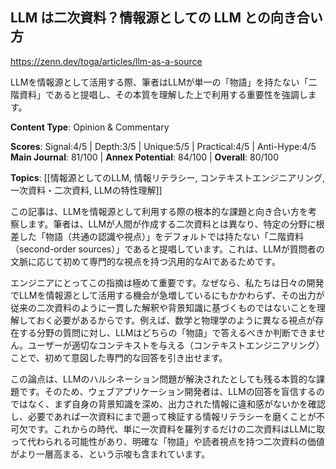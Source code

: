 ## LLM は二次資料？情報源としての LLM との向き合い方

https://zenn.dev/toga/articles/llm-as-a-source

LLMを情報源として活用する際、筆者はLLMが単一の「物語」を持たない「二階資料」であると提唱し、その本質を理解した上で利用する重要性を強調します。

**Content Type**: Opinion & Commentary

**Scores**: Signal:4/5 | Depth:3/5 | Unique:5/5 | Practical:4/5 | Anti-Hype:4/5
**Main Journal**: 81/100 | **Annex Potential**: 84/100 | **Overall**: 80/100

**Topics**: [[情報源としてのLLM, 情報リテラシー, コンテキストエンジニアリング, 一次資料・二次資料, LLMの特性理解]]

この記事は、LLMを情報源として利用する際の根本的な課題と向き合い方を考察します。筆者は、LLMが人間が作成する二次資料とは異なり、特定の分野に根差した「物語（共通の認識や視点）」をデフォルトでは持たない「二階資料（second-order sources）」であると提唱しています。これは、LLMが質問者の文脈に応じて初めて専門的な視点を持つ汎用的なAIであるためです。

エンジニアにとってこの指摘は極めて重要です。なぜなら、私たちは日々の開発でLLMを情報源として活用する機会が急増しているにもかかわらず、その出力が従来の二次資料のように一貫した解釈や背景知識に基づくものではないことを理解しておく必要があるからです。例えば、数学と物理学のように異なる視点が存在する分野の質問に対し、LLMはどちらの「物語」で答えるべきか判断できません。ユーザーが適切なコンテキストを与える（コンテキストエンジニアリング）ことで、初めて意図した専門的な回答を引き出せます。

この論点は、LLMのハルシネーション問題が解決されたとしても残る本質的な課題です。そのため、ウェブアプリケーション開発者は、LLMの回答を盲信するのではなく、まず自身の背景知識を深め、出力された情報に違和感がないかを確認し、必要であれば一次資料にまで遡って検証する情報リテラシーを磨くことが不可欠です。これからの時代、単に一次資料を羅列するだけの二次資料はLLMに取って代わられる可能性があり、明確な「物語」や読者視点を持つ二次資料の価値がより一層高まる、という示唆も含まれています。